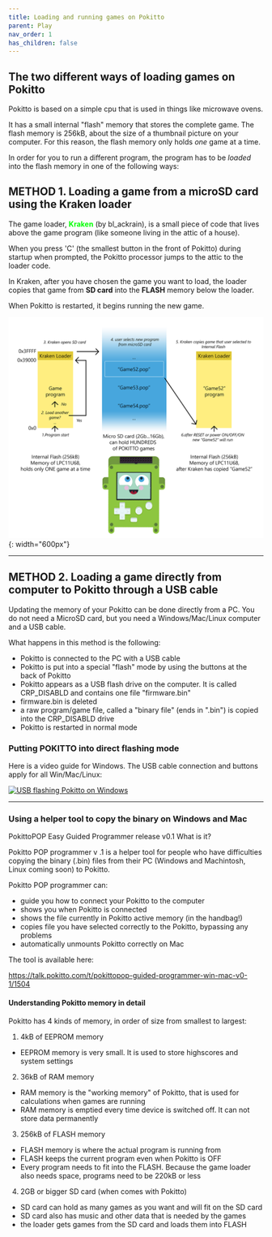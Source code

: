 ```yaml
---
title: Loading and running games on Pokitto
parent: Play
nav_order: 1
has_children: false
---
```


## The two different ways of loading games on Pokitto

Pokitto is based on a simple cpu that is used in things like microwave ovens.

It has a small internal "flash" memory that stores the complete game. The flash memory is 256kB, about the size of a thumbnail picture on your computer. For this reason, the flash memory only holds *one* game at a time.

In order for you to run a different program, the program has to be *loaded* into the flash memory in one of the following ways:

## METHOD 1. Loading a game from a microSD card using the Kraken loader

The game loader, <span style="font-weight:bold; color:lime" >**Kraken**</span> (by bl_ackrain), is a small piece of code that lives above the game program (like someone living in the attic of a house).

When you press 'C' (the smallest button in the front of Pokitto) during startup when prompted, the Pokitto processor jumps to the attic to the loader code.

In Kraken, after you have chosen the game you want to load, the loader copies that game from **SD card** into the **FLASH** memory below the loader. 

When Pokitto is restarted, it begins running the new game.


![Image](pokitto_kraken.png){: width="600px"}

<hr>

## METHOD 2. Loading a game directly from computer to Pokitto through a USB cable 

Updating the memory of your Pokitto can be done directly from a PC. You do not need a MicroSD card, but you need a Windows/Mac/Linux computer and a USB cable.

What happens in this method is the following:
- Pokitto is connected to the PC with a USB cable 
- Pokitto is put into a special "flash" mode by using the buttons at the back of Pokitto
- Pokitto appears as a USB flash drive on the computer. It is called CRP_DISABLD and contains one file "firmware.bin"
- firmware.bin is deleted
- a raw program/game file, called a "binary file" (ends in ".bin") is copied into the CRP_DISABLD drive
- Pokitto is restarted in normal mode

### Putting POKITTO into direct flashing mode
Here is a video guide for Windows. The USB cable connection and buttons apply for all Win/Mac/Linux:

[![USB flashing Pokitto on Windows](https://img.youtube.com/vi/PKlNyBJP9GA/0.jpg)](https://www.youtube.com/watch?v=PKlNyBJP9GA)

<hr>

### Using a helper tool to copy the binary on Windows and Mac

PokittoPOP Easy Guided Programmer release v0.1
What is it?

Pokitto POP programmer v .1 is a helper tool for people who have difficulties copying the binary (.bin) files from their PC (Windows and Machintosh, Linux coming soon) to Pokitto.

Pokitto POP programmer can:

  - guide you how to connect your Pokitto to the computer
  - shows you when Pokitto is connected
  - shows the file currently in Pokitto active memory (in the handbag!)
  - copies file you have selected correctly to the Pokitto, bypassing any problems
  - automatically unmounts Pokitto correctly on Mac

The tool is available here:

https://talk.pokitto.com/t/pokittopop-guided-programmer-win-mac-v0-1/1504

#### Understanding Pokitto memory in detail

Pokitto has 4 kinds of memory, in order of size from smallest to largest:

1. 4kB of EEPROM memory
  - EEPROM memory is very small. It is used to store highscores and system settings
2. 36kB of RAM memory
  - RAM memory is the "working memory" of Pokitto, that is used for calculations when games are running
  - RAM memory is emptied every time device is switched off. It can not store data permanently
3. 256kB of FLASH memory
  - FLASH memory is where the actual program is running from
  - FLASH keeps the current program even when Pokitto is OFF
  - Every program needs to fit into the FLASH. Because the game loader also needs space, programs need to be 220kB or less
4. 2GB or bigger SD card (when comes with Pokitto)
  - SD card can hold as many games as you want and will fit on the SD card
  - SD card also has music and other data that is needed by the games
  - the loader gets games from the SD card and loads them into FLASH


